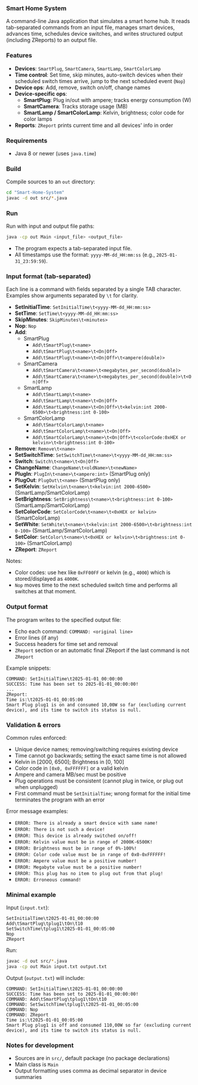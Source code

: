 ### Smart Home System

A command-line Java application that simulates a smart home hub. It reads tab-separated commands from an input file, manages smart devices, advances time, schedules device switches, and writes structured output (including ZReports) to an output file.

### Features

- **Devices**: `SmartPlug`, `SmartCamera`, `SmartLamp`, `SmartColorLamp`
- **Time control**: Set time, skip minutes, auto-switch devices when their scheduled switch times arrive, jump to the next scheduled event (`Nop`)
- **Device ops**: Add, remove, switch on/off, change names
- **Device-specific ops**:
  - **SmartPlug**: Plug in/out with ampere; tracks energy consumption (W)
  - **SmartCamera**: Tracks storage usage (MB)
  - **SmartLamp / SmartColorLamp**: Kelvin, brightness; color code for color lamps
- **Reports**: `ZReport` prints current time and all devices' info in order

### Requirements

- Java 8 or newer (uses `java.time`)

### Build

Compile sources to an `out` directory:

```bash
cd "Smart-Home-System"
javac -d out src/*.java
```

### Run

Run with input and output file paths:

```bash
java -cp out Main <input_file> <output_file>
```

- The program expects a tab-separated input file.
- All timestamps use the format: `yyyy-MM-dd_HH:mm:ss` (e.g., `2025-01-31_23:59:59`).

### Input format (tab-separated)

Each line is a command with fields separated by a single TAB character. Examples show arguments separated by `\t` for clarity.

- **SetInitialTime**: `SetInitialTime\t<yyyy-MM-dd_HH:mm:ss>`
- **SetTime**: `SetTime\t<yyyy-MM-dd_HH:mm:ss>`
- **SkipMinutes**: `SkipMinutes\t<minutes>`
- **Nop**: `Nop`
- **Add**:
  - SmartPlug
    - `Add\tSmartPlug\t<name>`
    - `Add\tSmartPlug\t<name>\t<On|Off>`
    - `Add\tSmartPlug\t<name>\t<On|Off>\t<ampere(double)>`
  - SmartCamera
    - `Add\tSmartCamera\t<name>\t<megabytes_per_second(double)>`
    - `Add\tSmartCamera\t<name>\t<megabytes_per_second(double)>\t<On|Off>`
  - SmartLamp
    - `Add\tSmartLamp\t<name>`
    - `Add\tSmartLamp\t<name>\t<On|Off>`
    - `Add\tSmartLamp\t<name>\t<On|Off>\t<kelvin:int 2000-6500>\t<brightness:int 0-100>`
  - SmartColorLamp
    - `Add\tSmartColorLamp\t<name>`
    - `Add\tSmartColorLamp\t<name>\t<On|Off>`
    - `Add\tSmartColorLamp\t<name>\t<On|Off>\t<colorCode:0xHEX or kelvin>\t<brightness:int 0-100>`
- **Remove**: `Remove\t<name>`
- **SetSwitchTime**: `SetSwitchTime\t<name>\t<yyyy-MM-dd_HH:mm:ss>`
- **Switch**: `Switch\t<name>\t<On|Off>`
- **ChangeName**: `ChangeName\t<oldName>\t<newName>`
- **PlugIn**: `PlugIn\t<name>\t<ampere:int>` (SmartPlug only)
- **PlugOut**: `PlugOut\t<name>` (SmartPlug only)
- **SetKelvin**: `SetKelvin\t<name>\t<kelvin:int 2000-6500>` (SmartLamp/SmartColorLamp)
- **SetBrightness**: `SetBrightness\t<name>\t<brightness:int 0-100>` (SmartLamp/SmartColorLamp)
- **SetColorCode**: `SetColorCode\t<name>\t<0xHEX or kelvin>` (SmartColorLamp)
- **SetWhite**: `SetWhite\t<name>\t<kelvin:int 2000-6500>\t<brightness:int 0-100>` (SmartLamp/SmartColorLamp)
- **SetColor**: `SetColor\t<name>\t<0xHEX or kelvin>\t<brightness:int 0-100>` (SmartColorLamp)
- **ZReport**: `ZReport`

Notes:

- Color codes: use hex like `0xFF00FF` or kelvin (e.g., `4000`) which is stored/displayed as `4000K`.
- `Nop` moves time to the next scheduled switch time and performs all switches at that moment.

### Output format

The program writes to the specified output file:

- Echo each command: `COMMAND: <original line>`
- Error lines (if any)
- Success headers for time set and removal
- `ZReport` section or an automatic final ZReport if the last command is not `ZReport`

Example snippets:

```text
COMMAND: SetInitialTime\t2025-01-01_00:00:00
SUCCESS: Time has been set to 2025-01-01_00:00:00!
...
ZReport:
Time is:\t2025-01-01_00:05:00
Smart Plug plug1 is on and consumed 10,00W so far (excluding current device), and its time to switch its status is null.
```

### Validation & errors

Common rules enforced:

- Unique device names; removing/switching requires existing device
- Time cannot go backwards; setting the exact same time is not allowed
- Kelvin in [2000, 6500]; Brightness in [0, 100]
- Color code in `[0x0, 0xFFFFFF]` or a valid kelvin
- Ampere and camera MB/sec must be positive
- Plug operations must be consistent (cannot plug in twice, or plug out when unplugged)
- First command must be `SetInitialTime`; wrong format for the initial time terminates the program with an error

Error message examples:

- `ERROR: There is already a smart device with same name!`
- `ERROR: There is not such a device!`
- `ERROR: This device is already switched on/off!`
- `ERROR: Kelvin value must be in range of 2000K-6500K!`
- `ERROR: Brightness must be in range of 0%-100%!`
- `ERROR: Color code value must be in range of 0x0-0xFFFFFF!`
- `ERROR: Ampere value must be a positive number!`
- `ERROR: Megabyte value must be a positive number!`
- `ERROR: This plug has no item to plug out from that plug!`
- `ERROR: Erroneous command!`

### Minimal example

Input (`input.txt`):

```text
SetInitialTime\t2025-01-01_00:00:00
Add\tSmartPlug\tplug1\tOn\t10
SetSwitchTime\tplug1\t2025-01-01_00:05:00
Nop
ZReport
```

Run:

```bash
javac -d out src/*.java
java -cp out Main input.txt output.txt
```

Output (`output.txt`) will include:

```text
COMMAND: SetInitialTime\t2025-01-01_00:00:00
SUCCESS: Time has been set to 2025-01-01_00:00:00!
COMMAND: Add\tSmartPlug\tplug1\tOn\t10
COMMAND: SetSwitchTime\tplug1\t2025-01-01_00:05:00
COMMAND: Nop
COMMAND: ZReport
Time is:\t2025-01-01_00:05:00
Smart Plug plug1 is off and consumed 110,00W so far (excluding current device), and its time to switch its status is null.
```

### Notes for development

- Sources are in `src/`, default package (no package declarations)
- Main class is `Main`
- Output formatting uses comma as decimal separator in device summaries
